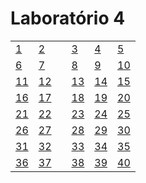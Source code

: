 # Laboratório 4

|||||||
|---|---|---|---|---|---|
|[1](1/README.md)|[2](2/README.md)||[3](3/README.md)|[4](4/README.md)|[5](5/README.md)|
|[6](6/README.md)|[7](7/README.md)||[8](8/README.md)|[9](9/README.md)|[10](10/README.md)|
|[11](11/README.md)|[12](12/README.md)||[13](13/README.md)|[14](14/README.md)|[15](15/README.md)|
|[16](16/README.md)|[17](17/README.md)||[18](18/README.md)|[19](19/README.md)|[20](20/README.md)|
|[21](21/README.md)|[22](22/README.md)||[23](23/README.md)|[24](24/README.md)|[25](25/README.md)|
|[26](26/README.md)|[27](27/README.md)||[28](28/README.md)|[29](29/README.md)|[30](30/README.md)|
|[31](31/README.md)|[32](32/README.md)||[33](33/README.md)|[34](34/README.md)|[35](35/README.md)|
|[36](36/README.md)|[37](37/README.md)||[38](38/README.md)|[39](39/README.md)|[40](40/README.md)|
